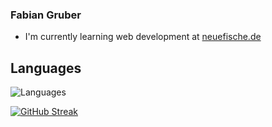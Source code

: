   ### Fabian Gruber
  
 * I'm currently learning web development at [neuefische.de](https://www.neuefische.de/)


 
 ## Languages
 ![Languages](https://user-images.githubusercontent.com/95469432/161280741-4499206c-7872-4120-bfcc-bd73014beb01.png)


[![GitHub Streak](https://github-readme-streak-stats.herokuapp.com/?user=FaGru)](https://git.io/streak-stats)
